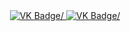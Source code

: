<div id="badges" align="center">
  <a href= "https://vk.com/vi_vikusik">
    <img src = "https://img.shields.io/badge/VK-blue?style=for-the-badge&logo=VK&logoColor=white" alt="VK Badge/">
  </a>

  <a href= "https://mail.google.com/mail/u/0/#inbox">
    <img src = "https://img.shields.io/badge/EMAIL-red?style=for-the-badge&logo=Gmail&logoColor=white" alt="VK Badge/">
  </a>
